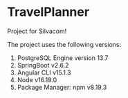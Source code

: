 # TravelPlanner
Project for Silvacom!

The project uses the following versions: 

1. PostgreSQL Engine version 13.7
2. SpringBoot v2.6.2
3. Angular CLI v15.1.3
4. Node v16.19.0
5. Package Manager: npm v8.19.3

